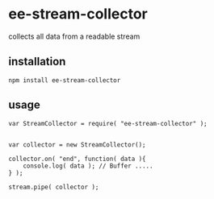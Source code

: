 # ee-stream-collector

collects all data from a readable stream

## installation

	npm install ee-stream-collector

## usage

	var StreamCollector = require( "ee-stream-collector" );


	var collector = new StreamCollector();

	collector.on( "end", function( data ){
		console.log( data ); // Buffer .....
	} );

	stream.pipe( collector );